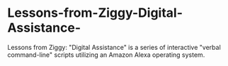# Lessons-from-Ziggy-Digital-Assistance-
Lessons from Ziggy: "Digital Assistance" is a series of interactive "verbal command-line" scripts utilizing an Amazon Alexa operating system.

